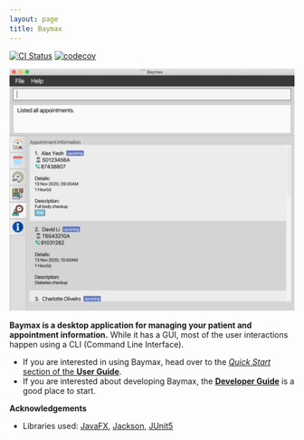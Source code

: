 ```yaml
---
layout: page
title: Baymax
---
```


[![CI Status](https://github.com/AY2021S1-CS2103T-W12-3/tp/workflows/Java%20CI/badge.svg)](https://github.com/AY2021S1-CS2103T-W12-3/tp/actions)
[![codecov](https://codecov.io/gh/AY2021S1-CS2103T-W12-3/tp/branch/master/graph/badge.svg)](https://codecov.io/gh/AY2021S1-CS2103T-W12-3/tp/)

![Ui](images/Ui.png)

**Baymax is a desktop application for managing your patient and appointment information.** While it has a GUI, most of the user interactions happen using a CLI (Command Line Interface).

* If you are interested in using Baymax, head over to the [_Quick Start_ section of the **User Guide**](UserGuide.html#quick-start).
* If you are interested about developing Baymax, the [**Developer Guide**](DeveloperGuide.html) is a good place to start.


**Acknowledgements**

* Libraries used: [JavaFX](https://openjfx.io/), [Jackson](https://github.com/FasterXML/jackson), [JUnit5](https://github.com/junit-team/junit5)
